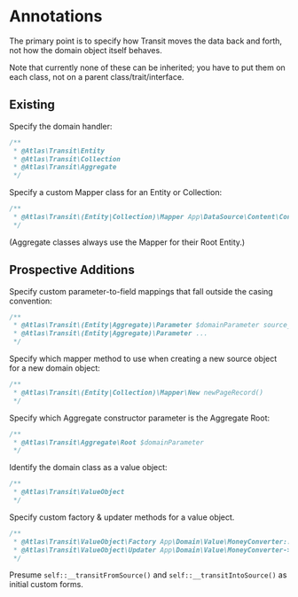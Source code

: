 # Annotations

The primary point is to specify how Transit moves the data back and forth, not
how the domain object itself behaves.

Note that currently none of these can be inherited; you have to put them on each
class, not on a parent class/trait/interface.

## Existing

Specify the domain handler:

```php
/**
 * @Atlas\Transit\Entity
 * @Atlas\Transit\Collection
 * @Atlas\Transit\Aggregate
 */
```

Specify a custom Mapper class for an Entity or Collection:

```php
/**
 * @Atlas\Transit\(Entity|Collection)\Mapper App\DataSource\Content\Content
 */
```

(Aggregate classes always use the Mapper for their Root Entity.)

## Prospective Additions

Specify custom parameter-to-field mappings that fall outside the casing
convention:

```php
/**
 * @Atlas\Transit\(Entity|Aggregate)\Parameter $domainParameter source_field
 * @Atlas\Transit\(Entity|Aggregate)\Parameter ...
 */
```

Specify which mapper method to use when creating a new source object for a new
domain object:

```php
/**
 * @Atlas\Transit\(Entity|Collection)\Mapper\New newPageRecord()
 */
```

Specify which Aggregate constructor parameter is the Aggregate Root:

```php
/**
 * @Atlas\Transit\Aggregate\Root $domainParameter
 */
```

Identify the domain class as a value object:

```php
/**
 * @Atlas\Transit\ValueObject
 */
```

Specify custom factory & updater methods for a value object.

```php
/**
 * @Atlas\Transit\ValueObject\Factory App\Domain\Value\MoneyConverter::fromSource()
 * @Atlas\Transit\ValueObject\Updater App\Domain\Value\MoneyConverter->intoSource()
 */
```

Presume `self::__transitFromSource()` and `self::__transitIntoSource()` as initial
custom forms.
